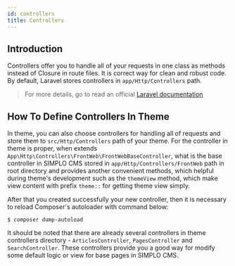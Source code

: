 ```yaml
---
id: controllers
title: Controllers
---
```


## Introduction

Controllers offer you to handle all of your requests in one class as methods instead of Closure in route files. It is correct way 
for clean and robust code. By default, Laravel stores controllers in `app/Http/Controllers` path. 

> For more details, go to read an official [Laravel documentation](https://laravel.com/docs/5.8/controllers)

## How To Define Controllers In Theme

In theme, you can also choose controllers for handling all of requests and store them to `src/Http/Controllers` path of 
your theme. For the controller in theme is proper, when extends `App\Http\Controllers\FrontWeb\FrontWebBaseController`, what is the base 
controller in SIMPLO CMS stored in `app/Http/Controllers/FrontWeb` path in root directory and provides another convenient
methods, which helpful during theme's development such as the `themeView` method, which make view content with prefix `theme::` for getting 
theme view simply.

After that you created successfully your new controller, then it is necessary to reload Composer's autoloader with command below:
```text 
$ composer dump-autoload
```

It should be noted that there are already several controllers in theme controllers directory - `ArticlesController`, `PagesController` and 
`SearchController`. These controllers provide you a good way for modify some default logic or view for base pages in SIMPLO CMS.